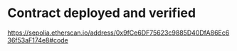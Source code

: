 # Contract deployed and verified

https://sepolia.etherscan.io/address/0x9fCe6DF75623c9885D40DfA86Ec636f53aF174e8#code


```
